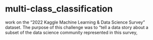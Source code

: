 # multi-class_classification
work on the “2022 Kaggle Machine Learning &amp; Data Science Survey” dataset. The purpose of this challenge was to “tell a data story about a subset of the data science community represented in this survey, 
